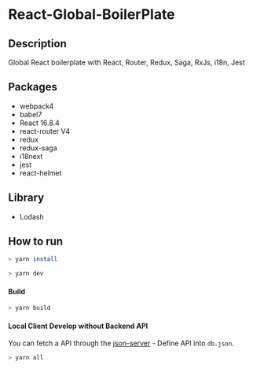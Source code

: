 # React-Global-BoilerPlate

## Description
Global React boilerplate with React, Router, Redux, Saga, RxJs, i18n, Jest

## Packages
- webpack4
- babel7
- React 16.8.4
- react-router V4
- redux
- redux-saga
- i18next
- jest
- react-helmet
<!-- - circle.ci -->
<!-- - docker -->

## Library
- Lodash

## How to run
```bash
> yarn install
```
```bash
> yarn dev
```

#### Build
```bash
> yarn build
```

#### Local Client Develop without Backend API
You can fetch a API through the [json-server](https://github.com/typicode/json-server)
	- Define API into `db.json`.
```bash
> yarn all
```
